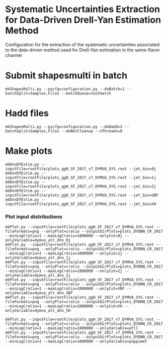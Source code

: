 # Systematic Uncertainties Extraction for Data-Driven Drell-Yan Estimation Method

Configuration for the extraction of the systematic uncertainties associated to the data-driven method used for Drell-Yan estimation in the same-flavor channel

# Submit shapesmulti in batch

    mkShapesMulti.py --pycfg=configuration.py --doBatch=1 --batchSplit=Samples,Files --batchQueue=testmatch

# Hadd files

    mkShapesMulti.py --pycfg=configuration.py --doHadd=1 --batchSplit=Samples,Files --doNotCleanup --nThreads=8

# Make plots 

    mkDnnDYEstim.py --inputFile=rootFile/plots_ggH_SF_2017_v7_DYMVA_SYS.root --jet_bin=0j
    mkDnnDYEstim.py --inputFile=rootFile/plots_ggH_SF_2017_v7_DYMVA_SYS.root --jet_bin=1j
    mkDnnDYEstim.py --inputFile=rootFile/plots_ggH_SF_2017_v7_DYMVA_SYS.root --jet_bin=2j
    mkDnnDYEstim.py --inputFile=rootFile/plots_ggH_SF_2017_v7_DYMVA_SYS.root --jet_bin=VBF
    mkDnnDYEstim.py --inputFile=rootFile/plots_ggH_SF_2017_v7_DYMVA_SYS.root --jet_bin=VH

### Plot input distributions

    mkPlot.py --inputFile=rootFile/plots_ggH_SF_2017_v7_DYMVA_SYS.root --fileFormats=png --onlyPlot=cratio --outputDirPlots=plots_DYDNN_CR_2017 --minLogCratio=1 --maxLogCratio=1000000 --onlyCut=0j --onlyVariable=dymva_alt_dnn_0j
    mkPlot.py --inputFile=rootFile/plots_ggH_SF_2017_v7_DYMVA_SYS.root --fileFormats=png --onlyPlot=cratio --outputDirPlots=plots_DYDNN_CR_2017 --minLogCratio=1 --maxLogCratio=1000000 --onlyCut=1j --onlyVariable=dymva_alt_dnn_1j
    mkPlot.py --inputFile=rootFile/plots_ggH_SF_2017_v7_DYMVA_SYS.root --fileFormats=png --onlyPlot=cratio --outputDirPlots=plots_DYDNN_CR_2017 --minLogCratio=1 --maxLogCratio=1000000 --onlyCut=2j --onlyVariable=dymva_alt_dnn_2j
    mkPlot.py --inputFile=rootFile/plots_ggH_SF_2017_v7_DYMVA_SYS.root --fileFormats=png --onlyPlot=cratio --outputDirPlots=plots_DYDNN_CR_2017 --minLogCratio=1 --maxLogCratio=1000000 --onlyCut=VBF --onlyVariable=dymva_alt_dnn_VBF
    mkPlot.py --inputFile=rootFile/plots_ggH_SF_2017_v7_DYMVA_SYS.root --fileFormats=png --onlyPlot=cratio --outputDirPlots=plots_DYDNN_CR_2017 --minLogCratio=1 --maxLogCratio=1000000 --onlyCut=VH --onlyVariable=dymva_alt_dnn_VH

    mkPlot.py --inputFile=rootFile/plots_ggH_SF_2017_v7_DYMVA_SYS.root --fileFormats=png --onlyPlot=cratio --outputDirPlots=plots_DYDNN_CR_2017 --minLogCratio=1 --maxLogCratio=1000000 --onlyVariable=ptll
    mkPlot.py --inputFile=rootFile/plots_ggH_SF_2017_v7_DYMVA_SYS.root --fileFormats=png --onlyPlot=cratio --outputDirPlots=plots_DYDNN_CR_2017 --minLogCratio=1 --maxLogCratio=1000000 --onlyVariable=puppimet

